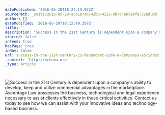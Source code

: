 ```yaml
---
datePublished: '2016-05-20T18:24:15.922Z'
sourcePath: _posts/2016-05-20-acb1a7dd-42b0-4313-8b7c-e0d96fa738ed.md
author: []
dateModified: '2016-05-20T18:12:49.257Z'
title: ''
description: "Success in the 21st Century is dependent upon a company's ability to develop, keep and utilize commercial advantages in the marketplace. Ascentage Law possesses the business, technological and legal experience necessary to assist clients effectively in these critical activities. Contact us today to see how we can assist with your innovative ideas and technology-based business."
starred: false
inFeed: true
hasPage: true
inNav: false
url: success-in-the-21st-century-is-dependent-upon-a-companys-ab/index.html
_context: 'http://schema.org'
_type: Article

---
```

![Success in the 21st Century is dependent upon a company's ability to develop, keep and utilize commercial advantages in the marketplace. Ascentage Law possesses the business, technological and legal experience necessary to assist clients effectively in these critical activities. Contact us today to see how we can assist with your innovative ideas and technology-based business.](https://s3-us-west-2.amazonaws.com/the-grid-img/p/39684dcdf51a861628fe3e638c317aae28965d52.jpg)